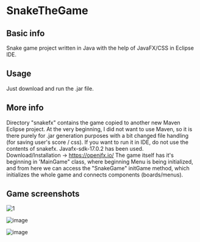 # SnakeTheGame
## Basic info
Snake game project written in Java with the help of JavaFX/CSS in Eclipse IDE.
## Usage
Just download and run the .jar file.
## More info
Directory "snakefx" contains the game copied to another new Maven Eclipse project. At the very beginning, I did not want to use Maven, so it is there purely for .jar generation purposes with a bit changed file handling (for saving user's score / css). If you want to run it in IDE, do not use the contents of snakefx. 
Javafx-sdk-17.0.2 has been used. Download/Installation -> https://openjfx.io/
The game itself has it's beginning in 'MainGame" class, where beginning Menu is being initialized, and from here we can access the "SnakeGame" initGame method, which initializes the whole game and connects components (boards/menus).
## Game screenshots
![1](https://user-images.githubusercontent.com/106389146/186980012-4fb73f3b-08fa-421b-b2b1-eaac82d63162.PNG)

![image](https://user-images.githubusercontent.com/106389146/186982178-dbf94b31-f8dd-47d3-a659-789b045e2cc7.png)

![image](https://user-images.githubusercontent.com/106389146/186982253-bd4b3d28-1a4e-400d-900a-1b547b36d6cf.png)
